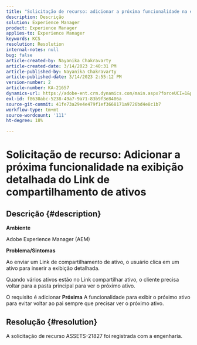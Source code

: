 ```yaml
---
title: "Solicitação de recurso: adicionar a próxima funcionalidade na exibição detalhada do Link de compartilhamento de ativos"
description: Descrição
solution: Experience Manager
product: Experience Manager
applies-to: Experience Manager
keywords: KCS
resolution: Resolution
internal-notes: null
bug: false
article-created-by: Nayanika Chakravarty
article-created-date: 3/14/2023 2:40:31 PM
article-published-by: Nayanika Chakravarty
article-published-date: 3/14/2023 2:55:12 PM
version-number: 2
article-number: KA-21657
dynamics-url: https://adobe-ent.crm.dynamics.com/main.aspx?forceUCI=1&pagetype=entityrecord&etn=knowledgearticle&id=3f5b4c26-76c2-ed11-83ff-6045bd006a22
exl-id: f8630abc-5238-49a7-9a71-83b9f3e8406a
source-git-commit: 41fe73a29e4e479f1ef3668171a9726bd4e8c1b7
workflow-type: tm+mt
source-wordcount: '111'
ht-degree: 18%

---
```


# Solicitação de recurso: Adicionar a próxima funcionalidade na exibição detalhada do Link de compartilhamento de ativos

## Descrição {#description}


<b>Ambiente</b>

Adobe Experience Manager (AEM)

<b>Problema/Sintomas</b>

Ao enviar um Link de compartilhamento de ativo, o usuário clica em um ativo para inserir a exibição detalhada.

Quando vários ativos estão no Link compartilhar ativo, o cliente precisa voltar para a pasta principal para ver o próximo ativo.

O requisito é adicionar <b>Próxima</b> A funcionalidade para exibir o próximo ativo para evitar voltar ao pai sempre que precisar ver o próximo ativo.


## Resolução {#resolution}


A solicitação de recurso ASSETS-21827 foi registrada com a engenharia.
